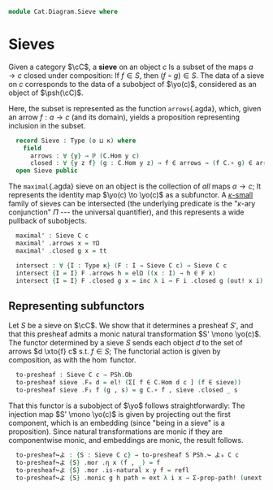 <!--
```agda
{-# OPTIONS -vtactic.hlevel:30 #-}
open import Cat.Instances.Functor
open import Cat.Functor.Hom
open import Cat.Prelude

open import Data.Power

import Cat.Reasoning
```
-->

```agda
module Cat.Diagram.Sieve where
```

<!--
```agda
module _ {o κ : _} (C : Precategory o κ) (c : ⌞ C ⌟) where
  private module C = Precategory C
```
-->

# Sieves

Given a category $\cC$, a **sieve** on an object $c$ Is a subset of
the maps $a \to c$ closed under composition: If $f \in S$, then $(f
\circ g) \in S$. The data of a sieve on $c$ corresponds to the data of a
subobject of $\yo(c)$, considered as an object of $\psh(\cC)$.

Here, the subset is represented as the function `arrows`{.agda}, which,
given an arrow $f : a \to c$ (and its domain), yields a proposition
representing inclusion in the subset.

```agda
  record Sieve : Type (o ⊔ κ) where
    field
      arrows : ∀ {y} → ℙ (C.Hom y c)
      closed : ∀ {y z f} (g : C.Hom y z) → f ∈ arrows → (f C.∘ g) ∈ arrows
  open Sieve public
```

<!--
```agda
instance
  Membership-Sieve : ∀ {o ℓ} {C : Precategory o ℓ} {c d} → Membership (C .Precategory.Hom d c) (Sieve C c) _
  Membership-Sieve = record { _∈_ = λ x S → x ∈ S .Sieve.arrows }
```
-->

The `maximal`{.agda} sieve on an object is the collection of _all_ maps
$a \to c$; It represents the identity map $\yo(c) \to \yo(c)$ as a
subfunctor. A [$\kappa$-small] family of sieves can be intersected (the
underlying predicate is the "$\kappa$-ary conjunction" $\Pi$ --- the
universal quantifier), and this represents a wide pullback of
subobjects.

[$\kappa$-small]: 1Lab.intro.html#universes-and-size-issues

<!--
```agda
module _ {o κ : _} (C : Precategory o κ) (c : ⌞ C ⌟) where
  private
    module C   = Cat.Reasoning C
    module PSh = Cat.Reasoning (PSh κ C)

  open PSh._↪_
  open _=>_
  open Functor
```
-->

```agda
  maximal' : Sieve C c
  maximal' .arrows x = ⊤Ω
  maximal' .closed g x = tt

  intersect : ∀ {I : Type κ} (F : I → Sieve C c) → Sieve C c
  intersect {I = I} F .arrows h = elΩ ((x : I) → h ∈ F x)
  intersect {I = I} F .closed g x = inc λ i → F i .closed g (out! x i)
```

## Representing subfunctors

Let $S$ be a sieve on $\cC$. We show that it determines a presheaf
$S'$, and that this presheaf admits a monic natural transformation $S'
\mono \yo(c)$. The functor determined by a sieve $S$ sends each object
$d$ to the set of arrows $d \xto{f} c$ s.t. $f \in S$; The functorial
action is given by composition, as with the $\hom$ functor.

```agda
  to-presheaf : Sieve C c → PSh.Ob
  to-presheaf sieve .F₀ d = el! (Σ[ f ∈ C.Hom d c ] (f ∈ sieve))
  to-presheaf sieve .F₁ f (g , s) = g C.∘ f , sieve .closed _ s
```

<!--
```agda
  to-presheaf sieve .F-id    = funext λ _ → Σ-prop-path! (C.idr _)
  to-presheaf sieve .F-∘ f g = funext λ _ → Σ-prop-path! (C.assoc _ _ _)
```
-->

That this functor is a subobject of $\yo$ follows straightforwardly: The
injection map $S' \mono \yo(c)$ is given by projecting out the first
component, which is an embedding (since "being in a sieve" is a
proposition). Since natural transformations are monic if they are
componentwise monic, and embeddings are monic, the result follows.

```agda
  to-presheaf↪よ : {S : Sieve C c} → to-presheaf S PSh.↪ よ₀ C c
  to-presheaf↪よ {S} .mor .η x (f , _) = f
  to-presheaf↪よ {S} .mor .is-natural x y f = refl
  to-presheaf↪よ {S} .monic g h path = ext λ i x → Σ-prop-path! (unext path i x)
```

